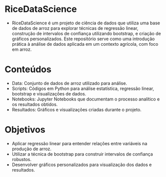 # RiceDataScience
- RiceDataScience é um projeto de ciência de dados que utiliza uma base de dados de arroz para explorar técnicas de regressão linear, construção de intervalos de confiança utilizando bootstrap, e criação de gráficos personalizados. Este repositório serve como uma introdução prática à análise de dados aplicada em um contexto agrícola, com foco em arroz.

# Conteúdos
- Data: Conjunto de dados de arroz utilizado para análise.
- Scripts: Códigos em Python para análise estatística, regressão linear, bootstrap e visualizações de dados.
- Notebooks: Jupyter Notebooks que documentam o processo analítico e os resultados obtidos.
- Resultados: Gráficos e visualizações criadas durante o projeto.

# Objetivos
- Aplicar regressão linear para entender relações entre variáveis na produção de arroz.
- Utilizar a técnica de bootstrap para construir intervalos de confiança robustos.
- Desenvolver gráficos personalizados para visualização dos dados e resultados.
